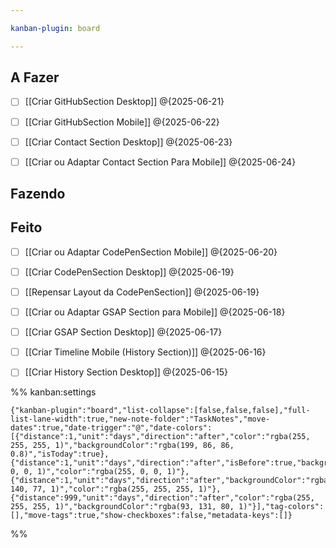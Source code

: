 ```yaml
---

kanban-plugin: board

---
```


## A Fazer

- [ ] [[Criar GitHubSection Desktop]] @{2025-06-21}
- [ ] [[Criar GitHubSection Mobile]] @{2025-06-22}
- [ ] [[Criar Contact Section Desktop]] @{2025-06-23}
- [ ] [[Criar ou Adaptar Contact Section Para Mobile]] @{2025-06-24}


## Fazendo



## Feito

- [ ] [[Criar ou Adaptar CodePenSection Mobile]] @{2025-06-20}
- [ ] [[Criar CodePenSection Desktop]] @{2025-06-19}
- [ ] [[Repensar Layout da CodePenSection]] @{2025-06-19}
- [ ] [[Criar ou Adaptar GSAP Section para Mobile]] @{2025-06-18}
- [ ] [[Criar GSAP Section Desktop]] @{2025-06-17}
- [ ] [[Criar Timeline Mobile (History Section)]] @{2025-06-16}
- [ ] [[Criar History Section Desktop]] @{2025-06-15}




%% kanban:settings
```
{"kanban-plugin":"board","list-collapse":[false,false,false],"full-list-lane-width":true,"new-note-folder":"TaskNotes","move-dates":true,"date-trigger":"@","date-colors":[{"distance":1,"unit":"days","direction":"after","color":"rgba(255, 255, 255, 1)","backgroundColor":"rgba(199, 86, 86, 0.8)","isToday":true},{"distance":1,"unit":"days","direction":"after","isBefore":true,"backgroundColor":"rgba(0, 0, 0, 1)","color":"rgba(255, 0, 0, 1)"},{"distance":1,"unit":"days","direction":"after","backgroundColor":"rgba(143, 140, 77, 1)","color":"rgba(255, 255, 255, 1)"},{"distance":999,"unit":"days","direction":"after","color":"rgba(255, 255, 255, 1)","backgroundColor":"rgba(93, 131, 80, 1)"}],"tag-colors":[],"move-tags":true,"show-checkboxes":false,"metadata-keys":[]}
```
%%